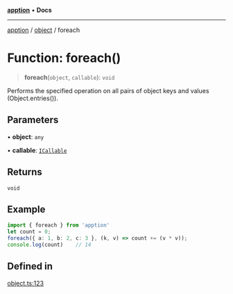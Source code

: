 [**apption**](../../README.md) • **Docs**

***

[apption](../../modules.md) / [object](../README.md) / foreach

# Function: foreach()

> **foreach**(`object`, `callable`): `void`

Performs the specified operation on all pairs of object keys and values (Object.entries()).

## Parameters

• **object**: `any`

• **callable**: [`ICallable`](../../action/interfaces/ICallable.md)

## Returns

`void`

## Example

```ts
import { foreach } from 'apption'
let count = 0;
foreach({ a: 1, b: 2, c: 3 }, (k, v) => count += (v * v));
console.log(count)    // 14
```

## Defined in

[object.ts:123](https://github.com/mksunny1/apption/blob/b82cc0441c2a3fb855ccc4681a8be2e6e4bd52ea/src/object.ts#L123)
